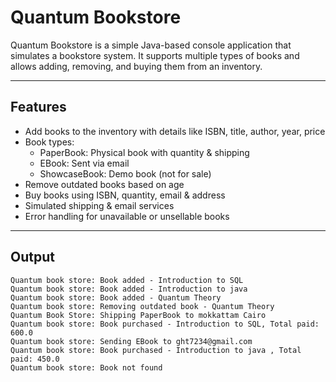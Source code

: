 # Quantum Bookstore

Quantum Bookstore is a simple Java-based console application that simulates a bookstore system. It supports multiple types of books and allows adding, removing, and buying them from an inventory.

---

## Features

- Add books to the inventory with details like ISBN, title, author, year, price
- Book types:
  - PaperBook: Physical book with quantity & shipping
  - EBook: Sent via email
  - ShowcaseBook: Demo book (not for sale)
- Remove outdated books based on age
- Buy books using ISBN, quantity, email & address
- Simulated shipping & email services
- Error handling for unavailable or unsellable books

---
## Output

```
Quantum book store: Book added - Introduction to SQL
Quantum book store: Book added - Introduction to java
Quantum book store: Book added - Quantum Theory
Quantum book store: Removing outdated book - Quantum Theory
Quantum Book Store: Shipping PaperBook to mokkattam Cairo
Quantum book store: Book purchased - Introduction to SQL, Total paid: 600.0
Quantum book store: Sending EBook to ght7234@gmail.com
Quantum book store: Book purchased - Introduction to java , Total paid: 450.0
Quantum book store: Book not found
```

